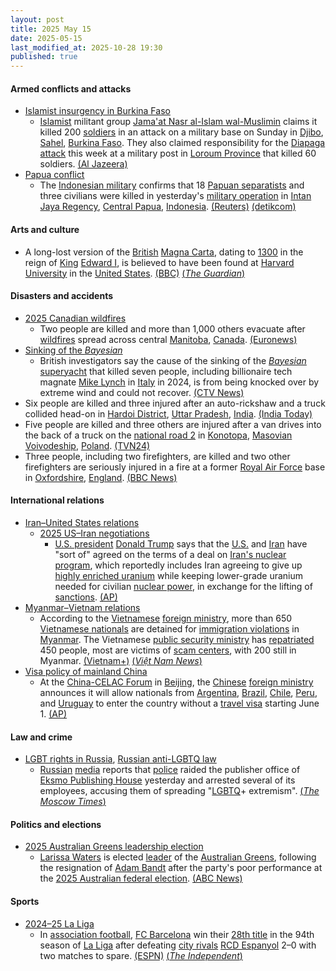 ```yaml
---
layout: post
title: 2025 May 15
date: 2025-05-15
last_modified_at: 2025-10-28 19:30
published: true
---
```



#### Armed conflicts and attacks

* [Islamist insurgency in Burkina Faso](https://en.wikipedia.org/wiki/Islamist_insurgency_in_Burkina_Faso "Islamist insurgency in Burkina Faso")
  * [Islamist](https://en.wikipedia.org/wiki/Islamism "Islamism") militant group [Jama'at Nasr al-Islam wal-Muslimin](https://en.wikipedia.org/wiki/Jama%27at_Nasr_al-Islam_wal-Muslimin "Jama'at Nasr al-Islam wal-Muslimin") claims it killed 200 [soldiers](https://en.wikipedia.org/wiki/Burkina_Faso_Armed_Forces "Burkina Faso Armed Forces") in an attack on a military base on Sunday in [Djibo](https://en.wikipedia.org/wiki/Djibo "Djibo"), [Sahel](https://en.wikipedia.org/wiki/Sahel "Sahel"), [Burkina Faso](https://en.wikipedia.org/wiki/Burkina_Faso "Burkina Faso"). They also claimed responsibility for the [Diapaga attack](https://en.wikipedia.org/wiki/2025_Diapaga_attack "2025 Diapaga attack") this week at a military post in [Loroum Province](https://en.wikipedia.org/wiki/Loroum_Province "Loroum Province") that killed 60 soldiers. [(Al Jazeera)](https://www.aljazeera.com/news/2025/5/15/al-qaeda-affiliate-claims-200-soldiers-killed-in-attack-in-burkina-faso)
* [Papua conflict](https://en.wikipedia.org/wiki/Papua_conflict "Papua conflict")
  * The [Indonesian military](https://en.wikipedia.org/wiki/Indonesian_military "Indonesian military") confirms that 18 [Papuan separatists](https://en.wikipedia.org/wiki/Free_Papuan_Movement "Free Papuan Movement") and three civilians were killed in yesterday's [military operation](https://en.wikipedia.org/wiki/Military_operation "Military operation") in [Intan Jaya Regency](https://en.wikipedia.org/wiki/Intan_Jaya_Regency "Intan Jaya Regency"), [Central Papua](https://en.wikipedia.org/wiki/Central_Papua "Central Papua"), [Indonesia](https://en.wikipedia.org/wiki/Indonesia "Indonesia"). [(Reuters)](https://www.reuters.com/world/asia-pacific/indonesia-military-says-18-separatists-killed-operation-papua-region-2025-05-15/) [(detikcom)](https://news.detik.com/berita/d-7915110/tni-tembak-mati-18-anggota-opm-di-intan-jaya-papua-tengah/)

#### Arts and culture

* A long-lost version of the [British](https://en.wikipedia.org/wiki/United_Kingdom "United Kingdom") [Magna Carta](https://en.wikipedia.org/wiki/Magna_Carta "Magna Carta"), dating to [1300](https://en.wikipedia.org/wiki/1300 "1300") in the reign of [King](https://en.wikipedia.org/wiki/King_of_England "King of England") [Edward I](https://en.wikipedia.org/wiki/Edward_I_of_England "Edward I of England"), is believed to have been found at [Harvard University](https://en.wikipedia.org/wiki/Harvard_University "Harvard University") in the [United States](https://en.wikipedia.org/wiki/United_States "United States"). [(BBC)](https://www.bbc.com/news/articles/cm23zjknre7o) [(*The Guardian*)](https://www.theguardian.com/uk-news/2025/may/15/harvards-unofficial-copy-of-magna-carta-is-actually-an-original-experts-say)

#### Disasters and accidents

* [2025 Canadian wildfires](https://en.wikipedia.org/wiki/2025_Canadian_wildfires "2025 Canadian wildfires")
  * Two people are killed and more than 1,000 others evacuate after [wildfires](https://en.wikipedia.org/wiki/Wildfire "Wildfire") spread across central [Manitoba](https://en.wikipedia.org/wiki/Manitoba "Manitoba"), [Canada](https://en.wikipedia.org/wiki/Canada "Canada"). [(Euronews)](https://www.euronews.com/2025/05/16/police-say-two-people-were-killed-in-massive-wildfire-in-central-canadian-province-of-mani)
* [Sinking of the *Bayesian*](https://en.wikipedia.org/wiki/Bayesian_%28yacht%29#Sinking "Bayesian (yacht)")
  * British investigators say the cause of the sinking of the [*Bayesian*](https://en.wikipedia.org/wiki/Bayesian_%28yacht%29 "Bayesian (yacht)") [superyacht](https://en.wikipedia.org/wiki/Superyacht "Superyacht") that killed seven people, including billionaire tech magnate [Mike Lynch](https://en.wikipedia.org/wiki/Mike_Lynch_%28businessman%29 "Mike Lynch (businessman)") in [Italy](https://en.wikipedia.org/wiki/Italy "Italy") in 2024, is from being knocked over by extreme wind and could not recover. [(CTV News)](https://www.ctvnews.ca/world/article/extreme-wind-blamed-for-sinking-of-superyacht-off-sicily-last-year-british-probe-says/)
* Six people are killed and three injured after an auto-rickshaw and a truck collided head-on in [Hardoi District](https://en.wikipedia.org/wiki/Hardoi_District "Hardoi District"), [Uttar Pradesh](https://en.wikipedia.org/wiki/Uttar_Pradesh "Uttar Pradesh"), [India](https://en.wikipedia.org/wiki/India "India"). [(India Today)](https://www.indiatoday.in/india/story/six-dead-three-injured-children-auto-truck-collision-accident-2725246-2025-05-15)
* Five people are killed and three others are injured after a van drives into the back of a truck on the [national road 2](https://en.wikipedia.org/wiki/National_road_2_%28Poland%29 "National road 2 (Poland)") in [Konotopa](https://en.wikipedia.org/wiki/Konotopa%2C_Warsaw_West_County "Konotopa, Warsaw West County"), [Masovian Voivodeship](https://en.wikipedia.org/wiki/Masovian_Voivodeship "Masovian Voivodeship"), [Poland](https://en.wikipedia.org/wiki/Poland "Poland"). [(TVN24)](https://tvn24.pl/polska/wypadek-na-s2-pod-warszawa-miejscowosc-konotopa-nie-zyje-piec-osob-trzy-ranne-st8461084)
* Three people, including two firefighters, are killed and two other firefighters are seriously injured in a fire at a former [Royal Air Force](https://en.wikipedia.org/wiki/Royal_Air_Force "Royal Air Force") base in [Oxfordshire](https://en.wikipedia.org/wiki/Oxfordshire "Oxfordshire"), [England](https://en.wikipedia.org/wiki/England "England"). [(BBC News)](https://www.bbc.com/news/live/cx2r5mrv2n0t)

#### International relations

* [Iran–United States relations](https://en.wikipedia.org/wiki/Iran%E2%80%93United_States_relations "Iran–United States relations")
  * [2025 US–Iran negotiations](https://en.wikipedia.org/wiki/2025_US%E2%80%93Iran_negotiations "2025 US–Iran negotiations")
    * [U.S. president](https://en.wikipedia.org/wiki/U.S._president "U.S. president") [Donald Trump](https://en.wikipedia.org/wiki/Donald_Trump "Donald Trump") says that the [U.S.](https://en.wikipedia.org/wiki/United_States "United States") and [Iran](https://en.wikipedia.org/wiki/Iran "Iran") have "sort of" agreed on the terms of a deal on [Iran's nuclear program](https://en.wikipedia.org/wiki/Nuclear_program_of_Iran "Nuclear program of Iran"), which reportedly includes Iran agreeing to give up [highly enriched uranium](https://en.wikipedia.org/wiki/Highly_enriched_uranium "Highly enriched uranium") while keeping lower-grade uranium needed for civilian [nuclear power](https://en.wikipedia.org/wiki/Nuclear_power "Nuclear power"), in exchange for the lifting of [sanctions](https://en.wikipedia.org/wiki/International_sanctions_against_Iran "International sanctions against Iran"). [(AP)](https://apnews.com/article/trump-qatar-syria-aludeid-air-base-9c868799582685b3a115c6f0c243d606)
* [Myanmar–Vietnam relations](https://en.wikipedia.org/wiki/Myanmar%E2%80%93Vietnam_relations "Myanmar–Vietnam relations")
  * According to the [Vietnamese](https://en.wikipedia.org/wiki/Vietnam "Vietnam") [foreign ministry](https://en.wikipedia.org/wiki/Ministry_of_Foreign_Affairs_%28Vietnam%29 "Ministry of Foreign Affairs (Vietnam)"), more than 650 [Vietnamese nationals](https://en.wikipedia.org/wiki/Vietnamese_people "Vietnamese people") are detained for [immigration violations](https://en.wikipedia.org/wiki/Illegal_immigration "Illegal immigration") in [Myanmar](https://en.wikipedia.org/wiki/Myanmar "Myanmar"). The Vietnamese [public security ministry](https://en.wikipedia.org/wiki/Ministry_of_Public_Security_%28Vietnam%29 "Ministry of Public Security (Vietnam)") has [repatriated](https://en.wikipedia.org/wiki/Repatriate "Repatriate") 450 people, most are victims of [scam centers](https://en.wikipedia.org/wiki/Scam_center "Scam center"), with 200 still in Myanmar. [(Vietnam+)](https://en.vietnamplus.vn/over-450-vietnamese-citizens-repatriated-from-myanmar-foreign-ministry-post319315.vnp) [(*Việt Nam News*)](https://vietnamnews.vn/politics-laws/1717736/400-vietnamese-nationals-detained-in-myanmar-over-immigration-regulations.html)
* [Visa policy of mainland China](https://en.wikipedia.org/wiki/Visa_policy_of_mainland_China "Visa policy of mainland China")
  * At the [China-CELAC Forum](https://en.wikipedia.org/wiki/China-CELAC_Forum "China-CELAC Forum") in [Beijing](https://en.wikipedia.org/wiki/Beijing "Beijing"), the [Chinese](https://en.wikipedia.org/wiki/China "China") [foreign ministry](https://en.wikipedia.org/wiki/Ministry_of_Foreign_Affairs_%28China%29 "Ministry of Foreign Affairs (China)") announces it will allow nationals from [Argentina](https://en.wikipedia.org/wiki/Argentina "Argentina"), [Brazil](https://en.wikipedia.org/wiki/Brazil "Brazil"), [Chile](https://en.wikipedia.org/wiki/Chile "Chile"), [Peru](https://en.wikipedia.org/wiki/Peru "Peru"), and [Uruguay](https://en.wikipedia.org/wiki/Uruguay "Uruguay") to enter the country without a [travel visa](https://en.wikipedia.org/wiki/Travel_visa "Travel visa") starting June 1. [(AP)](https://apnews.com/article/china-latin-america-visa-free-travel-1b3baa45cbe2b866b8d42900d29949b7)

#### Law and crime

* [LGBT rights in Russia](https://en.wikipedia.org/wiki/LGBT_rights_in_Russia "LGBT rights in Russia"), [Russian anti-LGBTQ law](https://en.wikipedia.org/wiki/Russian_anti-LGBTQ_law "Russian anti-LGBTQ law")
  * [Russian](https://en.wikipedia.org/wiki/Russia "Russia") [media](https://en.wikipedia.org/wiki/Mass_media_in_Russia "Mass media in Russia") reports that [police](https://en.wikipedia.org/wiki/Police_of_Russia "Police of Russia") raided the publisher office of [Eksmo Publishing House](https://en.wikipedia.org/wiki/Eksmo "Eksmo") yesterday and arrested several of its employees, accusing them of spreading "[LGBTQ](https://en.wikipedia.org/wiki/LGBTQ "LGBTQ")+ extremism". [(*The Moscow Times*)](https://www.themoscowtimes.com/2025/05/15/police-arrest-publishing-house-staff-over-alleged-lgbtq-books-a89090)

#### Politics and elections

* [2025 Australian Greens leadership election](https://en.wikipedia.org/wiki/2025_Australian_Greens_leadership_election "2025 Australian Greens leadership election")
  * [Larissa Waters](https://en.wikipedia.org/wiki/Larissa_Waters "Larissa Waters") is elected [leader](https://en.wikipedia.org/wiki/Leaders_of_the_Australian_Greens "Leaders of the Australian Greens") of the [Australian Greens](https://en.wikipedia.org/wiki/Australian_Greens "Australian Greens"), following the resignation of [Adam Bandt](https://en.wikipedia.org/wiki/Adam_Bandt "Adam Bandt") after the party's poor performance at the [2025 Australian federal election](https://en.wikipedia.org/wiki/2025_Australian_federal_election "2025 Australian federal election"). [(ABC News)](https://www.abc.net.au/news/2025-05-15/larissa-waters-greens-leader/105296840)

#### Sports

* [2024–25 La Liga](https://en.wikipedia.org/wiki/2024%E2%80%9325_La_Liga "2024–25 La Liga")
  * In [association football](https://en.wikipedia.org/wiki/Association_football "Association football"), [FC Barcelona](https://en.wikipedia.org/wiki/FC_Barcelona "FC Barcelona") win their [28th title](https://en.wikipedia.org/wiki/List_of_Spanish_football_champions "List of Spanish football champions") in the 94th season of [La Liga](https://en.wikipedia.org/wiki/La_Liga "La Liga") after defeating [city rivals](https://en.wikipedia.org/wiki/Derbi_Barcelon%C3%AD "Derbi Barceloní") [RCD Espanyol](https://en.wikipedia.org/wiki/RCD_Espanyol "RCD Espanyol") 2–0 with two matches to spare. [(ESPN)](https://www.espn.com/soccer/story/_/id/45140086/barcelona-win-laliga-domestic-treble-madrid-draw) [(*The Independent*)](https://www.independent.co.uk/sport/football/lamine-yamal-barcelona-la-liga-title-b2752051.html)
